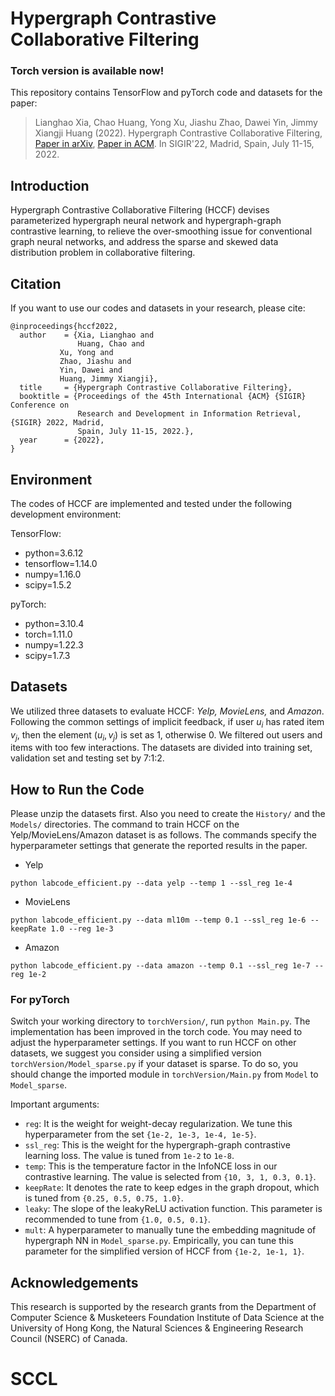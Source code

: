 
# Hypergraph Contrastive Collaborative Filtering

### Torch version is available now!

This repository contains TensorFlow and pyTorch code and datasets for the paper:

>Lianghao Xia, Chao Huang, Yong Xu, Jiashu Zhao, Dawei Yin, Jimmy Xiangji Huang (2022). Hypergraph Contrastive Collaborative Filtering, <a href='https://arxiv.org/abs/2204.12200'>Paper in arXiv</a>, <a href='https://dl.acm.org/doi/abs/10.1145/3477495.3532058'>Paper in ACM</a>. In SIGIR'22, Madrid, Spain, July 11-15, 2022.

## Introduction
Hypergraph Contrastive Collaborative Filtering (HCCF) devises parameterized hypergraph neural network and hypergraph-graph contrastive learning, to relieve the over-smoothing issue for conventional graph neural networks, and address the sparse and skewed data distribution problem in collaborative filtering.

## Citation
If you want to use our codes and datasets in your research, please cite:
```
@inproceedings{hccf2022,
  author    = {Xia, Lianghao and
               Huang, Chao and
	       Xu, Yong and
	       Zhao, Jiashu and
	       Yin, Dawei and
	       Huang, Jimmy Xiangji},
  title     = {Hypergraph Contrastive Collaborative Filtering},
  booktitle = {Proceedings of the 45th International {ACM} {SIGIR} Conference on
               Research and Development in Information Retrieval, {SIGIR} 2022, Madrid,
               Spain, July 11-15, 2022.},
  year      = {2022},
}
```

## Environment
The codes of HCCF are implemented and tested under the following development environment:

TensorFlow:
* python=3.6.12
* tensorflow=1.14.0
* numpy=1.16.0
* scipy=1.5.2

pyTorch:
* python=3.10.4
* torch=1.11.0
* numpy=1.22.3
* scipy=1.7.3

## Datasets
We utilized three datasets to evaluate HCCF: <i>Yelp, MovieLens, </i>and <i>Amazon</i>. Following the common settings of implicit feedback, if user $u_i$ has rated item $v_j$, then the element $(u_i, v_j)$ is set as 1, otherwise 0. We filtered out users and items with too few interactions. The datasets are divided into training set, validation set and testing set by 7:1:2.

## How to Run the Code
Please unzip the datasets first. Also you need to create the `History/` and the `Models/` directories. The command to train HCCF on the Yelp/MovieLens/Amazon dataset is as follows. The commands specify the hyperparameter settings that generate the reported results in the paper.

* Yelp
```
python labcode_efficient.py --data yelp --temp 1 --ssl_reg 1e-4
```
* MovieLens
```
python labcode_efficient.py --data ml10m --temp 0.1 --ssl_reg 1e-6 --keepRate 1.0 --reg 1e-3
```
* Amazon
```
python labcode_efficient.py --data amazon --temp 0.1 --ssl_reg 1e-7 --reg 1e-2
```

### For pyTorch
Switch your working directory to ```torchVersion/```, run ```python Main.py```. The implementation has been improved in the torch code. You may need to adjust the hyperparameter settings. If you want to run HCCF on other datasets, we suggest you consider using a simplified version `torchVersion/Model_sparse.py` if your dataset is sparse. To do so, you should change the imported module in `torchVersion/Main.py` from `Model` to `Model_sparse`.

Important arguments:
* `reg`: It is the weight for weight-decay regularization. We tune this hyperparameter from the set `{1e-2, 1e-3, 1e-4, 1e-5}`.
* `ssl_reg`: This is the weight for the hypergraph-graph contrastive learning loss. The value is tuned from `1e-2` to `1e-8`.
* `temp`: This is the temperature factor in the InfoNCE loss in our contrastive learning. The value is selected from `{10, 3, 1, 0.3, 0.1}`.
* `keepRate`: It denotes the rate to keep edges in the graph dropout, which is tuned from `{0.25, 0.5, 0.75, 1.0}`.
* `leaky`: The slope of the leakyReLU activation function. This parameter is recommended to tune from `{1.0, 0.5, 0.1}`.
* `mult`: A hyperparameter to manually tune the embedding magnitude of hypergraph NN in `Model_sparse.py`. Empirically, you can tune this parameter for the simplified version of HCCF from `{1e-2, 1e-1, 1}`.

## Acknowledgements
This research is supported by the research grants from the Department of Computer Science & Musketeers Foundation Institute of Data Science at the University of Hong Kong, the Natural Sciences & Engineering Research Council (NSERC) of Canada.
# SCCL
